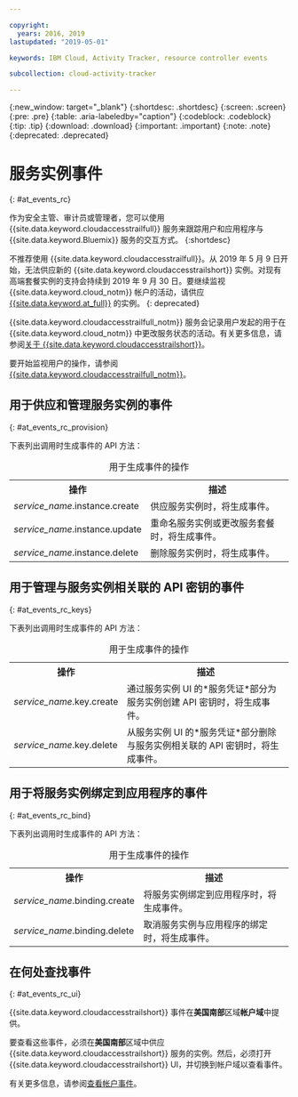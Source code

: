 ```yaml
---

copyright:
  years: 2016, 2019
lastupdated: "2019-05-01"

keywords: IBM Cloud, Activity Tracker, resource controller events

subcollection: cloud-activity-tracker

---
```


{:new_window: target="_blank"}
{:shortdesc: .shortdesc}
{:screen: .screen}
{:pre: .pre}
{:table: .aria-labeledby="caption"}
{:codeblock: .codeblock}
{:tip: .tip}
{:download: .download}
{:important: .important}
{:note: .note}
{:deprecated: .deprecated}

# 服务实例事件  
{: #at_events_rc}

作为安全主管、审计员或管理者，您可以使用 {{site.data.keyword.cloudaccesstrailfull}} 服务来跟踪用户和应用程序与 {{site.data.keyword.Bluemix}} 服务的交互方式。
{:shortdesc}

不推荐使用 {{site.data.keyword.cloudaccesstrailfull}}。从 2019 年 5 月 9 日开始，无法供应新的 {{site.data.keyword.cloudaccesstrailshort}} 实例。对现有高端套餐实例的支持会持续到 2019 年 9 月 30 日。要继续监视 {{site.data.keyword.cloud_notm}} 帐户的活动，请供应 [{{site.data.keyword.at_full}}](/docs/services/Activity-Tracker-with-LogDNA?topic=logdnaat-getting-started#getting-started) 的实例。
{: deprecated}

{{site.data.keyword.cloudaccesstrailfull_notm}} 服务会记录用户发起的用于在 {{site.data.keyword.cloud_notm}} 中更改服务状态的活动。有关更多信息，请参阅[关于 {{site.data.keyword.cloudaccesstrailshort}}](/docs/services/cloud-activity-tracker?topic=cloud-activity-tracker-activity_tracker_ov#activity_tracker_ov)。

要开始监视用户的操作，请参阅[{{site.data.keyword.cloudaccesstrailfull_notm}}](/docs/services/cloud-activity-tracker?topic=cloud-activity-tracker-getting-started-with-cla#getting-started-with-cla)。 


## 用于供应和管理服务实例的事件
{: #at_events_rc_provision}

下表列出调用时生成事件的 API 方法：

<table>
  <caption>用于生成事件的操作</caption>
  <tr>
    <th>操作</th>
	  <th>描述</th>
  </tr>
  <tr>
    <td><i>service_name</i>.instance.create</td>
	  <td>供应服务实例时，将生成事件。</td>
  </tr>
  <tr>
    <td><i>service_name</i>.instance.update</td>
	  <td>重命名服务实例或更改服务套餐时，将生成事件。</td>
  </tr>
  <tr>
    <td><i>service_name</i>.instance.delete</td>
	  <td>删除服务实例时，将生成事件。</td>
  </tr>
</table>


##  用于管理与服务实例相关联的 API 密钥的事件
{: #at_events_rc_keys}

下表列出调用时生成事件的 API 方法：

<table>
  <caption>用于生成事件的操作</caption>
  <tr>
    <th>操作</th>
	  <th>描述</th>
  </tr>
  <tr>
    <td><i>service_name</i>.key.create</td>
	  <td>通过服务实例 UI 的*服务凭证*部分为服务实例创建 API 密钥时，将生成事件。</td>
  </tr>
  <tr>
    <td><i>service_name</i>.key.delete</td>
	  <td>从服务实例 UI 的*服务凭证*部分删除与服务实例相关联的 API 密钥时，将生成事件。</td>
  </tr>
</table>

##  用于将服务实例绑定到应用程序的事件
{: #at_events_rc_bind}

下表列出调用时生成事件的 API 方法：

<table>
  <caption>用于生成事件的操作</caption>
  <tr>
    <th>操作</th>
	  <th>描述</th>
  </tr>
  <tr>
    <td><i>service_name</i>.binding.create</td>
	  <td>将服务实例绑定到应用程序时，将生成事件。</td>
  </tr>
  <tr>
    <td><i>service_name</i>.binding.delete</td>
	  <td>取消服务实例与应用程序的绑定时，将生成事件。</td>
  </tr>
</table>




## 在何处查找事件
{: #at_events_rc_ui}

{{site.data.keyword.cloudaccesstrailshort}} 事件在**美国南部**区域**帐户域**中提供。

要查看这些事件，必须在**美国南部**区域中供应 {{site.data.keyword.cloudaccesstrailshort}} 服务的实例。然后，必须打开 {{site.data.keyword.cloudaccesstrailshort}} UI，并切换到帐户域以查看事件。 

有关更多信息，请参阅[查看帐户事件](/docs/services/cloud-activity-tracker/how-to/manage-events-ui?topic=cloud-activity-tracker-view_acc_events#view_acc_events_account_events)。



